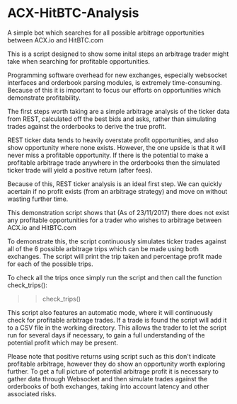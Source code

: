 # ACX-HitBTC-Analysis
A simple bot which searches for all possible arbitrage opportunities between ACX.io and HitBTC.com


This is a script designed to show some inital steps an arbitrage trader might take when searching for profitable opportunities.

Programming software overhead for new exchanges, especially websocket interfaces and orderbook parsing modules, is extremely time-consuming. Because of this it is important to focus our efforts on opportunities which demonstrate profitability.

The first steps worth taking are a simple arbitrage analysis of the ticker data from REST, calculated off the best bids and asks, rather than simulating trades against the orderbooks to derive the true profit.

REST ticker data tends to heavily overstate profit opportunities, and also show opportunity where none exists. However, the one upside is that it will never miss a profitable opportunity. If there is the potential to make a profitable arbitrage trade anywhere in the orderbooks then the simulated ticker trade will yield a positive return (after fees).

Because of this, REST ticker analysis is an ideal first step. We can quickly acertain if no profit exists (from an arbitrage strategy) and move on without wasting further time.


This demonstration script shows that (As of 23/11/2017) there does not exist any profitable opportunities for a trader who wishes to arbitrage between ACX.io and HitBTC.com

To demonstrate this, the script continuously simulates ticker trades against all of the 6 possible arbitrage trips which can be made using both exchanges. The script will print the trip taken and percentage profit made for each of the possible trips.

To check all the trips once simply run the script and then call the function check_trips():
>> check_trips()


This script also features an automatic mode, where it will continuously check for profitable arbitrage trades. If a trade is found the script will add it to a CSV file in the working directory. This allows the trader to let the script run for several days if necessary, to gain a full understanding of the potential profit which may be present.

Please note that positive returns using script such as this don't indicate profitable arbitrage, however they do show an opportunity worth exploring further. To get a full picture of potential arbitrage profit it is necessary to gather data through Websocket and then simulate trades against the orderbooks of both exchanges, taking into account latency and other associated risks.
